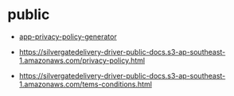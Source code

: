 # public

- [app-privacy-policy-generator](https://app-privacy-policy-generator.firebaseapp.com/)

- https://silvergatedelivery-driver-public-docs.s3-ap-southeast-1.amazonaws.com/privacy-policy.html
- https://silvergatedelivery-driver-public-docs.s3-ap-southeast-1.amazonaws.com/tems-conditions.html
